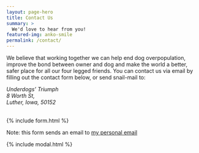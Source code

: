 ```yaml
---
layout: page-hero
title: Contact Us
summary: >
  We'd love to hear from you!
featured-img: anko-smile
permalink: /contact/
---
```


We believe that working together we can help end dog overpopulation, improve the bond between owner and dog and make the world a better, safer place for all our four legged friends. You can contact us via email by filling out the contact form below, or send snail-mail to:

<address>
Underdogs’ Triumph<br>
8 Worth St,<br>
Luther, Iowa, 50152<br><br>
</address>


{% include form.html %}

Note: this form sends an email to [my personal email](mailto:{{site.email}})

{% include modal.html %}
